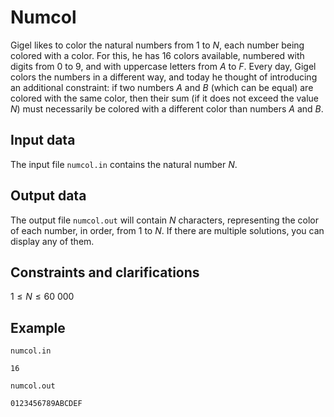 # Numcol

Gigel likes to color the natural numbers from $1$ to $N$, each number being colored with a color. For this, he has $16$ colors available, numbered with digits from $0$ to $9$, and with uppercase letters from $A$ to $F$. Every day, Gigel colors the numbers in a different way, and today he thought of introducing an additional constraint: if two numbers $A$ and $B$ (which can be equal) are colored with the same color, then their sum (if it does not exceed the value $N$) must necessarily be colored with a different color than numbers $A$ and $B$. 

## Input data

The input file `numcol.in` contains the natural number $N$.

## Output data

The output file `numcol.out` will contain $N$ characters, representing the color of each number, in order, from $1$ to $N$. If there are multiple solutions, you can display any of them.

## Constraints and clarifications

$1 \leq N \leq 60\ 000$

## Example

`numcol.in`
```
16
```
`numcol.out`
```
0123456789ABCDEF
```